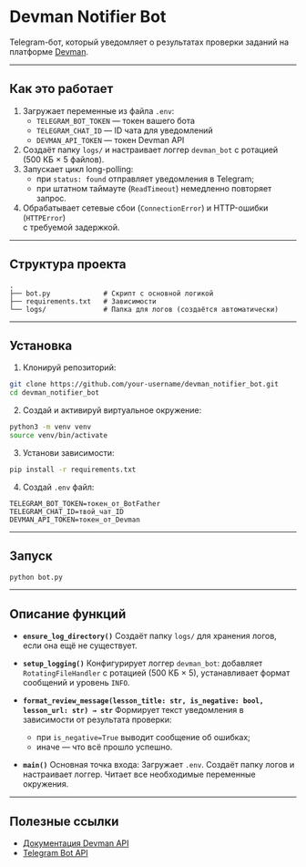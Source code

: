 # Devman Notifier Bot

Telegram-бот, который уведомляет о результатах проверки заданий на платформе [Devman](https://dvmn.org).

---

## Как это работает

1. Загружает переменные из файла `.env`:
   - `TELEGRAM_BOT_TOKEN` — токен вашего бота  
   - `TELEGRAM_CHAT_ID` — ID чата для уведомлений  
   - `DEVMAN_API_TOKEN` — токен Devman API  
2. Создаёт папку `logs/` и настраивает логгер `devman_bot` с ротацией  
   (500 КБ × 5 файлов).  
3. Запускает цикл long-polling:
   - при `status: found` отправляет уведомления в Telegram;  
   - при штатном таймауте (`ReadTimeout`) немедленно повторяет запрос.  
4. Обрабатывает сетевые сбои (`ConnectionError`) и HTTP-ошибки (`HTTPError`)  
   с требуемой задержкой.  

---

## Структура проекта

```
.
├── bot.py             # Скрипт с основной логикой 
├── requirements.txt   # Зависимости
└── logs/              # Папка для логов (создаётся автоматически)
```

---

## Установка

1. Клонируй репозиторий:

```bash
git clone https://github.com/your-username/devman_notifier_bot.git
cd devman_notifier_bot
````

2. Создай и активируй виртуальное окружение:

```bash
python3 -m venv venv
source venv/bin/activate
```

3. Установи зависимости:

```bash
pip install -r requirements.txt
```

4. Создай `.env` файл:

```env
TELEGRAM_BOT_TOKEN=токен_от_BotFather
TELEGRAM_CHAT_ID=твой_чат_ID
DEVMAN_API_TOKEN=токен_от_Devman
```

---

## Запуск

```bash
python bot.py
```

---

## Описание функций

* **`ensure_log_directory()`**
  Создаёт папку `logs/` для хранения логов, если она ещё не существует.

* **`setup_logging()`**
  Конфигурирует логгер `devman_bot`: добавляет `RotatingFileHandler` с
  ротацией (500 КБ × 5), устанавливает формат сообщений и уровень `INFO`.

* **`format_review_message(lesson_title: str, is_negative: bool, lesson_url: str) → str`**
  Формирует текст уведомления в зависимости от результата проверки:

  * при `is_negative=True` выводит сообщение об ошибках;
  * иначе — что всё прошло успешно.

* **`main()`**
  Основная точка входа:
   Загружает `.env`.
   Создаёт папку логов и настраивает логгер.
   Читает все необходимые переменные окружения.

---

## Полезные ссылки

* [Документация Devman API](https://dvmn.org/api/docs/)
* [Telegram Bot API](https://core.telegram.org/bots/api)
